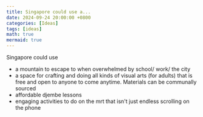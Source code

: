 ```yaml
---
title: Singapore could use a...
date: 2024-09-24 20:00:00 +0800
categories: [Ideas]
tags: [ideas]
math: true
mermaid: true
---
```


Singapore could use
- a mountain to escape to when overwhelmed by school/ work/ the city 
- a space for crafting and doing all kinds of visual arts (for adults) that is free and open to anyone to come anytime. Materials can be communally sourced
- affordable djembe lessons
- engaging activities to do on the mrt that isn't just endless scrolling on the phone